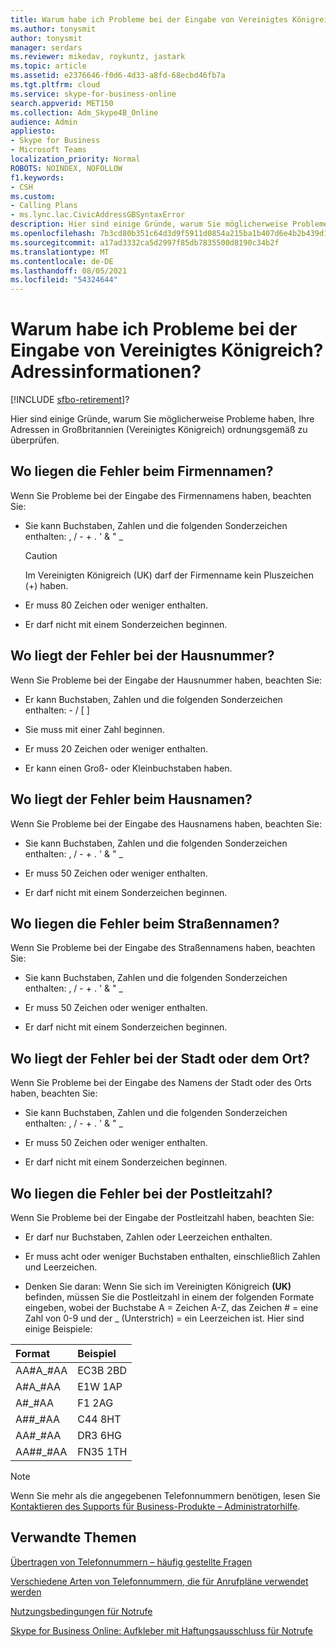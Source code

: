 ```yaml
---
title: Warum habe ich Probleme bei der Eingabe von Vereinigtes Königreich? Adressinformationen?
ms.author: tonysmit
author: tonysmit
manager: serdars
ms.reviewer: mikedav, roykuntz, jastark
ms.topic: article
ms.assetid: e2376646-f0d6-4d33-a8fd-68ecbd46fb7a
ms.tgt.pltfrm: cloud
ms.service: skype-for-business-online
search.appverid: MET150
ms.collection: Adm_Skype4B_Online
audience: Admin
appliesto:
- Skype for Business
- Microsoft Teams
localization_priority: Normal
ROBOTS: NOINDEX, NOFOLLOW
f1.keywords:
- CSH
ms.custom:
- Calling Plans
- ms.lync.lac.CivicAddressGBSyntaxError
description: Hier sind einige Gründe, warum Sie möglicherweise Probleme haben, Ihre Adressen in Großbritannien (Vereinigtes Königreich) ordnungsgemäß zu überprüfen.
ms.openlocfilehash: 7b3cd80b351c64d3d9f5911d0854a215ba1b407d6e4b2b439d1f28d68d06db7d
ms.sourcegitcommit: a17ad3332ca5d2997f85db7835500d8190c34b2f
ms.translationtype: MT
ms.contentlocale: de-DE
ms.lasthandoff: 08/05/2021
ms.locfileid: "54324644"
---
```

# <a name="why-am-i-having-problems-entering-uk-address-information"></a>Warum habe ich Probleme bei der Eingabe von Vereinigtes Königreich? Adressinformationen?

[!INCLUDE [sfbo-retirement](../../Hub/includes/sfbo-retirement.md)]?

Hier sind einige Gründe, warum Sie möglicherweise Probleme haben, Ihre Adressen in Großbritannien (Vereinigtes Königreich) ordnungsgemäß zu überprüfen.
  
## <a name="whats-wrong-with-the-company-name"></a>Wo liegen die Fehler beim Firmennamen?

Wenn Sie Probleme bei der Eingabe des Firmennamens haben, beachten Sie:
  
- Sie kann Buchstaben, Zahlen und die folgenden Sonderzeichen enthalten: , / - + . ' &amp; " _ 
    
    > [!CAUTION]
    > Im Vereinigten Königreich (UK) darf der Firmenname kein Pluszeichen (+) haben. 
  
- Er muss 80 Zeichen oder weniger enthalten.
    
- Er darf nicht mit einem Sonderzeichen beginnen.
    
## <a name="whats-wrong-with-the-house-number"></a>Wo liegt der Fehler bei der Hausnummer?

Wenn Sie Probleme bei der Eingabe der Hausnummer haben, beachten Sie:
  
- Er kann Buchstaben, Zahlen und die folgenden Sonderzeichen enthalten: - / [ ]
    
- Sie muss mit einer Zahl beginnen.
    
- Er muss 20 Zeichen oder weniger enthalten.
    
- Er kann einen Groß- oder Kleinbuchstaben haben.
    
## <a name="whats-wrong-with-the-house-name"></a>Wo liegt der Fehler beim Hausnamen?

Wenn Sie Probleme bei der Eingabe des Hausnamens haben, beachten Sie:
  
- Sie kann Buchstaben, Zahlen und die folgenden Sonderzeichen enthalten: , / - + . ' &amp; " _
    
- Er muss 50 Zeichen oder weniger enthalten.
    
- Er darf nicht mit einem Sonderzeichen beginnen.
    
## <a name="whats-wrong-with-the-street-name"></a>Wo liegen die Fehler beim Straßennamen?

Wenn Sie Probleme bei der Eingabe des Straßennamens haben, beachten Sie:
  
- Sie kann Buchstaben, Zahlen und die folgenden Sonderzeichen enthalten: , / - + . ' &amp; " _ 
    
- Er muss 50 Zeichen oder weniger enthalten.
    
- Er darf nicht mit einem Sonderzeichen beginnen. 
    
## <a name="whats-wrong-with-the-city-or-town"></a>Wo liegt der Fehler bei der Stadt oder dem Ort?

Wenn Sie Probleme bei der Eingabe des Namens der Stadt oder des Orts haben, beachten Sie:
  
- Sie kann Buchstaben, Zahlen und die folgenden Sonderzeichen enthalten: , / - + . ' &amp; " _
    
- Er muss 50 Zeichen oder weniger enthalten.
    
- Er darf nicht mit einem Sonderzeichen beginnen. 
    
## <a name="whats-wrong-with-the-postal-code"></a>Wo liegen die Fehler bei der Postleitzahl?

Wenn Sie Probleme bei der Eingabe der Postleitzahl haben, beachten Sie:
  
- Er darf nur Buchstaben, Zahlen oder Leerzeichen enthalten.
    
- Er muss acht oder weniger Buchstaben enthalten, einschließlich Zahlen und Leerzeichen.
    
- Denken Sie daran: Wenn Sie sich im Vereinigten  Königreich **(UK)** befinden, müssen Sie die Postleitzahl in einem der folgenden Formate eingeben, wobei der Buchstabe A = Zeichen A-Z, das Zeichen # = eine Zahl von 0-9 und der _ (Unterstrich) = ein Leerzeichen ist. Hier sind einige Beispiele:
    
|**Format**|**Beispiel**|
|:-----|:-----|
|AA#A_#AA  <br/> |EC3B 2BD  <br/> |
|A#A_#AA  <br/> |E1W 1AP  <br/> |
|A#_#AA  <br/> |F1 2AG  <br/> |
|A##_#AA  <br/> |C44 8HT  <br/> |
|AA#_#AA  <br/> |DR3 6HG  <br/> |
|AA##_#AA  <br/> |FN35 1TH  <br/> |

> [!NOTE]
> Wenn Sie mehr als die angegebenen Telefonnummern benötigen, lesen Sie [Kontaktieren des Supports für Business-Produkte – Administratorhilfe](https://support.office.com/article/32a17ca7-6fa0-4870-8a8d-e25ba4ccfd4b).

   
## <a name="related-topics"></a>Verwandte Themen
[Übertragen von Telefonnummern – häufig gestellte Fragen](/microsoftteams/transferring-phone-numbers-common-questions)

[Verschiedene Arten von Telefonnummern, die für Anrufpläne verwendet werden](/microsoftteams/different-kinds-of-phone-numbers-used-for-calling-plans)

[Nutzungsbedingungen für Notrufe](/microsoftteams/emergency-calling-terms-and-conditions)

[Skype for Business Online: Aufkleber mit Haftungsausschluss für Notrufe](https://github.com/MicrosoftDocs/OfficeDocs-SkypeForBusiness/blob/live/Teams/downloads/emergency-calling/emergency-calling-label-(en-us)-(v.1.0).zip?raw=true)

  
 
